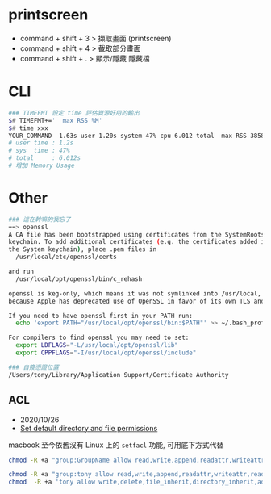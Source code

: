 # printscreen

- command + shift + 3 > 擷取畫面 (printscreen)
- command + shift + 4 > 截取部分畫面
- command + shift + . > 顯示/隱藏 隱藏檔


# CLI

```zsh
### TIMEFMT 設定 time 評估資源好用的輸出
$# TIMEFMT+='  max RSS %M'
$# time xxx
YOUR_COMMAND  1.63s user 1.20s system 47% cpu 6.012 total  max RSS 385852
# user time : 1.2s
# sys  time : 47%
# total     : 6.012s
# 增加 Memory Usage
```


# Other

```bash
### 這在幹嘛的我忘了
==> openssl
A CA file has been bootstrapped using certificates from the SystemRoots
keychain. To add additional certificates (e.g. the certificates added in
the System keychain), place .pem files in
  /usr/local/etc/openssl/certs

and run
  /usr/local/opt/openssl/bin/c_rehash

openssl is keg-only, which means it was not symlinked into /usr/local,
because Apple has deprecated use of OpenSSL in favor of its own TLS and crypto libraries.

If you need to have openssl first in your PATH run:
  echo 'export PATH="/usr/local/opt/openssl/bin:$PATH"' >> ~/.bash_profile

For compilers to find openssl you may need to set:
  export LDFLAGS="-L/usr/local/opt/openssl/lib"
  export CPPFLAGS="-I/usr/local/opt/openssl/include"
```


```bash
### 自簽憑證位置
/Users/tony/Library/Application Support/Certificate Authority
```


## ACL

- 2020/10/26
- [Set default directory and file permissions](https://discussions.apple.com/thread/4805409)

macbook 至今依舊沒有 Linux 上的 `setfacl` 功能,  可用底下方式代替

```zsh
chmod -R +a "group:GroupName allow read,write,append,readattr,writeattr,readextattr,writeextattr" /Path-To-Shared-Directory

chmod -R +a "group:tony allow read,write,append,readattr,writeattr,readextattr,writeextattr" /var/log
chmod  -R +a 'tony allow write,delete,file_inherit,directory_inherit,add_subdirectory' /var/log
```
